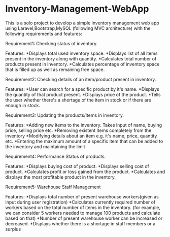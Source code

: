 # Inventory-Management-WebApp
This is a solo project to develop a simple inventory management web app using Laravel,Bootstrap,MySQL (following MVC architecture) with the following requirements and features:

Requirement1:
Checking status of inventory.

Features:
*Displays total used inventory space.
*Displays list of all items present in the inventory along with quantity.
*Calculates total number of products present in inventory.
*Calculates percentage of inventory space that is filled up as well as remaining free space.

Requirement2:
Checking details of an item/product present in inventory.

Features:
*User can search for a specific product by it's name.
*Displays the quantity of that product present.
*Displays price of the product.
*Tells the user whether there's a shortage of the item in stock or if there are enough in stock.

Requirement3:
Updating the products/items in inventory.

Features:
*Adding new items to the inventory. Takes input of name, buying price, selling price etc.
*Removing existent items completely from the inventory
*Modifying details about an item e.g. it's name, price, quantity etc.
*Entering the maximum amount of a specific item that can be added to the inventory and maintaining the limit

Requirement4:
Performance Status of products.

Features:
*Displays buying cost of product.
*Displays selling cost of product.
*Calculates profit or loss gained from the product. 
*Calculates and displays the most profitable product in the inventory.

Requirement5:
Warehouse Staff Management

Features:
*Displays total number of present warehouse workers(given as input during user registration)
*Calculates currently required number of workers based on the total number of items in the inventory. (for example, we can consider 5 workers needed to manage 100 products and calculate based on that)
*Number of present warehouse worker can be increased or decreased.
*Displays whether there is a shortage in staff members or a surplus
